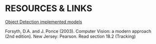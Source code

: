 # RESOURCES & LINKS



[Object Detection implemented models](https://github.com/tensorflow/models/tree/master/research/object_detection)


Forsyth, D.A. and J. Ponce (2003). Computer Vision: a modern approach (2nd edition). New Jersey: Pearson. Read section 18.2 (Tracking)
